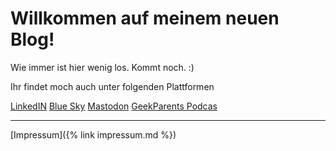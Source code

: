 # Willkommen auf meinem neuen Blog!

Wie immer ist hier wenig los. Kommt noch. :) 

Ihr findet moch auch unter folgenden Plattformen

[LinkedIN](www.linkedin.com/in/tschiemann)
[Blue Sky](https://bsky.app/profile/tim-schiemann.de)
[Mastodon](https://berlin.social/@mtdon)
[GeekParents Podcas](https://www.geekparents.de/)

---


[Impressum]({% link impressum.md %})
